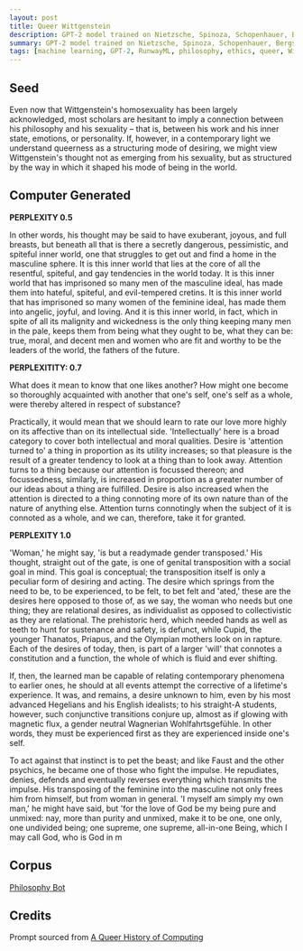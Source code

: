```yaml
---
layout: post
title: Queer Wittgenstein
description: GPT-2 model trained on Nietzsche, Spinoza, Schopenhauer, Bergson, William James on Wittgenstein's Homosexuality
summary: GPT-2 model trained on Nietzsche, Spinoza, Schopenhauer, Bergson, William James on Wittgenstein's Homosexuality
tags: [machine learning, GPT-2, RunwayML, philosophy, ethics, queer, Wittgenstein]
---
```


## Seed

Even now that Wittgenstein's homosexuality has been largely acknowledged, most scholars are hesitant to imply a connection between his philosophy and his sexuality – that is, between his work and his inner state, emotions, or personality. If, however, in a contemporary light we understand queerness as a structuring mode of desiring, we might view Wittgenstein's thought not as emerging from his sexuality, but as structured by the way in which it shaped his mode of being in the world.

## Computer Generated

**PERPLEXITY 0.5**

In other words, his thought may be said to have exuberant, joyous, and full breasts, but beneath all that is there a secretly dangerous, pessimistic, and spiteful inner world, one that struggles to get out and find a home in the masculine sphere. It is this inner world that lies at the core of all the resentful, spiteful, and gay tendencies in the world today. It is this inner world that has imprisoned so many men of the masculine ideal, has made them into hateful, spiteful, and evil-tempered cretins. It is this inner world that has imprisoned so many women of the feminine ideal, has made them into angelic, joyful, and loving. And it is this inner world, in fact, which in spite of all its malignity and wickedness is the only thing keeping many men in the pale, keeps them from being what they ought to be, what they can be: true, moral, and decent men and women who are fit and worthy to be the leaders of the world, the fathers of the future.

**PERPLEXITITY: 0.7**

What does it mean to know that one likes another? How might one become so thoroughly acquainted with another that one's self, one's self as a whole, were thereby altered in respect of substance?

Practically, it would mean that we should learn to rate our love more highly on its affective than on its intellectual side. 'Intellectually' here is a broad category to cover both intellectual and moral qualities. Desire is 'attention turned to' a thing in proportion as its utility increases; so that pleasure is the result of a greater tendency to look at a thing than to look away. Attention turns to a thing because our attention is focussed thereon; and focussedness, similarly, is increased in proportion as a greater number of our ideas about a thing are fulfilled. Desire is also increased when the attention is directed to a thing connoting more of its own nature than of the nature of anything else. Attention turns connotingly when the subject of it is connoted as a whole, and we can, therefore, take it for granted.

**PERPLEXITY 1.0**

'Woman,' he might say, 'is but a readymade gender transposed.' His thought, straight out of the gate, is one of genital transposition with a social goal in mind. This goal is conceptual; the transposition itself is only a peculiar form of desiring and acting. The desire which springs from the need to be, to be experienced, to be felt, to bet felt and 'ated,' these are the desires here opposed to those of, as we say, the woman who needs but one thing; they are relational desires, as individualist as opposed to collectivistic as they are relational. The prehistoric herd, which needed hands as well as teeth to hunt for sustenance and safety, is defunct, while Cupid, the younger Thanatos, Priapus, and the Olympian mothers look on in rapture. Each of the desires of today, then, is part of a larger 'will' that connotes a constitution and a function, the whole of which is fluid and ever shifting.

If, then, the learned man be capable of relating contemporary phenomena to earlier ones, he should at all events attempt the corrective of a lifetime's experience. It was, and remains, a desire unknown to him, even by his most advanced Hegelians and his English idealists; to his straight-A students, however, such conjunctive transitions conjure up, almost as if glowing with magnetic flux, a gender neutral Wagnerian Wohlfahrtsgefühle. In other words, they must be experienced first as they are experienced inside one's self.

To act against that instinct is to pet the beast; and like Faust and the other psychics, he became one of those who fight the impulse. He repudiates, denies, defends and eventually reverses everything which transmits the impulse. His transposing of the feminine into the masculine not only frees him from himself, but from woman in general. 'I myself am simply my own man,' he might have said, but 'for the love of God be my being pure and unmixed: nay, more than purity and unmixed, make it to be one, one only, one undivided being; one supreme, one supreme, all-in-one Being, which I may call God, who is God in m


## Corpus

[Philosophy Bot](/philosophy)

## Credits

Prompt sourced from [A Queer History of Computing](https://rhizome.org/editorial/2013/feb/19/queer-computing-1/)
